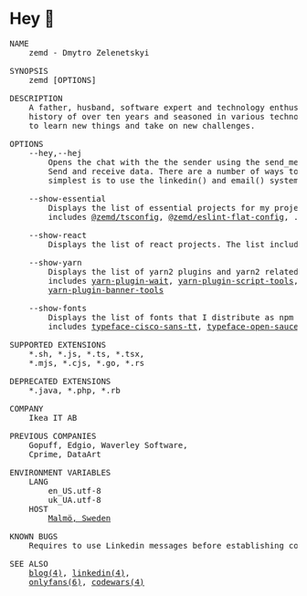 # Hey 👋

<pre>
NAME
    zemd - Dmytro Zelenetskyi

SYNOPSIS
    zemd [OPTIONS]

DESCRIPTION
    A father, husband, software expert and technology enthusiast with a project 
    history of over ten years and seasoned in various technologies. I am eager 
    to learn new things and take on new challenges.

OPTIONS
    --hey,--hej
        Opens the chat with the the sender using the send_message() system call. 
        Send and receive data. There are a number of ways to do this, but the 
        simplest is to use the linkedin() and email() system calls.

    --show-essential
        Displays the list of essential projects for my projects. The list 
        includes <a href="https://github.com/zemd/tsconfig">@zemd/tsconfig</a>, <a href="https://github.com/zemd/eslint-flat-config">@zemd/eslint-flat-config</a>, .dotfiles, <a href="https://github.com/zemd/vscode-theme-zemd">vscode dark theme</a>

    --show-react
        Displays the list of react projects. The list includes <a href="https://github.com/zemd/npm-react-slottable">@zemd/react-slottable</a>

    --show-yarn
        Displays the list of yarn2 plugins and yarn2 related tools. The list 
        includes <a href="https://github.com/zemd/yarn-plugin-wait">yarn-plugin-wait</a>, <a href="https://github.com/zemd/yarn-plugin-script-tools">yarn-plugin-script-tools</a>, <a href="https://github.com/zemd/yarn-plugin-check">yarn-plugin-check</a>, 
        <a href="https://github.com/zemd/yarn-plugin-banner-tools">yarn-plugin-banner-tools</a>

    --show-fonts
        Displays the list of fonts that I distribute as npm package. The list 
        includes <a href="https://github.com/zemd/typeface-cisco-sans-tt">typeface-cisco-sans-tt</a>, <a href="https://github.com/zemd/typeface-open-sauce-fonts">typeface-open-sauce-fonts</a>
  
SUPPORTED EXTENSIONS
    *.sh, *.js, *.ts, *.tsx,
    *.mjs, *.cjs, *.go, *.rs

DEPRECATED EXTENSIONS
    *.java, *.php, *.rb

COMPANY
    Ikea IT AB

PREVIOUS COMPANIES
    Gopuff, Edgio, Waverley Software,
    Cprime, DataArt

ENVIRONMENT VARIABLES
    LANG
        en_US.utf-8
        uk_UA.utf-8
    HOST
        <a href="https://goo.gl/maps/sbiJxv6H3PkPdDcy7" target="_blank">Malmö, Sweden</a>

KNOWN BUGS
    Requires to use Linkedin messages before establishing communication via email.

SEE ALSO
    <a href="https://okro.sh/gc" target="_blank">blog(4)</a>, <a href="https://okro.sh/gl" target="_blank">linkedin(4)</a>,
    <a href="https://okro.sh/gofs" target="_blank">onlyfans(6)</a>, <a href="https://okro.sh/gcws" target="_blank">codewars(4)</a>
</pre>
